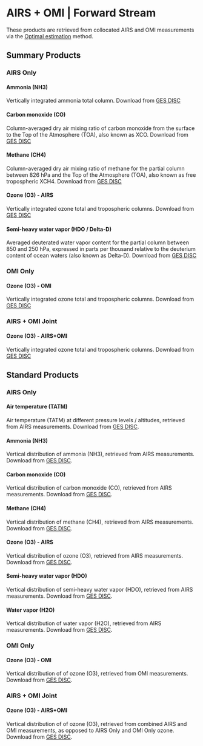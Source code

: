 # AIRS + OMI | Forward Stream 

These products are retrieved from collocated AIRS and OMI measurements via the [Optimal estimation](https://en.wikipedia.org/wiki/Optimal_estimation) method.

## Summary Products

### AIRS Only

#### Ammonia (NH3) 

Vertically integrated ammonia total column. Download from [GES DISC](https://disc.gsfc.nasa.gov/datasets/TRPSYL2NH3AIRSFS_1/summary)

#### Carbon monoxide (CO)

Column-averaged dry air mixing ratio of carbon monoxide from the surface to the Top of the Atmosphere (TOA), also known as XCO. Download from [GES DISC](https://disc.gsfc.nasa.gov/datasets/TRPSYL2COAIRSFS_1/summary)

#### Methane (CH4)

Column-averaged dry air mixing ratio of methane for the partial column between 826 hPa and the Top of the Atmosphere (TOA), also known as free tropospheric XCH4. Download from [GES DISC](https://disc.gsfc.nasa.gov/datasets/TRPSYL2CH4AIRSFS_1/summary)

#### Ozone (O3) - AIRS

Vertically integrated ozone total and tropospheric columns. Download from [GES DISC](https://disc.gsfc.nasa.gov/datasets/TRPSYL2O3AIRSFS_1/summary)

#### Semi-heavy water vapor (HDO / Delta-D)

Averaged deuterated water vapor content for the partial column between 850 and 250 hPa, expressed in parts per thousand relative to the deuterium content of ocean waters (also known as Delta-D). Download from [GES DISC](https://disc.gsfc.nasa.gov/datasets/TRPSYL2HDOAIRSFS_1/summary)

### OMI Only

#### Ozone (O3) - OMI

Vertically integrated ozone total and tropospheric columns. Download from [GES DISC](https://disc.gsfc.nasa.gov/datasets/TRPSYL2O3OMIFS_1/summary)

### AIRS + OMI Joint

#### Ozone (O3) - AIRS+OMI

Vertically integrated ozone total and tropospheric columns. Download from [GES DISC](https://disc.gsfc.nasa.gov/datasets/TRPSYL2O3AIRSOMIFS_1/summary)

## Standard Products

### AIRS Only

#### Air temperature (TATM)

Air temperature (TATM) at different pressure levels / altitudes, retrieved from AIRS measurements. Download from [GES DISC](https://disc.gsfc.nasa.gov/datasets/TRPSDL2TATMAIRSFS_1/summary?keywords=TROPESS).

#### Ammonia (NH3) 

Vertical distribution of ammonia (NH3), retrieved from AIRS measurements. Download from [GES DISC](https://disc.gsfc.nasa.gov/datasets/TRPSDL2NH3AIRSFS_1/summary?keywords=TROPESS).

#### Carbon monoxide (CO)

Vertical distribution of carbon monoxide (CO), retrieved from AIRS measurements. Download from [GES DISC](https://disc.gsfc.nasa.gov/datasets/TRPSDL2COAIRSFS_1/summary?keywords=TROPESS).

#### Methane (CH4) 

Vertical distribution of methane (CH4), retrieved from AIRS measurements. Download from [GES DISC](https://disc.gsfc.nasa.gov/datasets/TRPSDL2CH4AIRSFS_1/summary?keywords=TROPESS).

#### Ozone (O3) - AIRS

Vertical distribution of ozone (O3), retrieved from AIRS measurements. Download from [GES DISC](https://disc.gsfc.nasa.gov/datasets/TRPSDL2O3AIRSFS_1/summary?keywords=TROPESS).

#### Semi-heavy water vapor (HDO) 

Vertical distribution of semi-heavy water vapor (HDO), retrieved from AIRS measurements. Download from [GES DISC](https://disc.gsfc.nasa.gov/datasets/TRPSDL2HDOAIRSFS_1/summary?keywords=TROPESS).

#### Water vapor (H2O) 

Vertical distribution of water vapor (H2O), retrieved from AIRS measurements. Download from [GES DISC](https://disc.gsfc.nasa.gov/datasets/TRPSDL2H2OAIRSFS_1/summary?keywords=TROPESS).

### OMI Only

#### Ozone (O3) - OMI

Vertical distribution of of ozone (O3), retrieved from OMI measurements. Download from [GES DISC](https://disc.gsfc.nasa.gov/datasets/TRPSDL2O3OMIFS_1/summary?keywords=TROPESS).

### AIRS + OMI Joint

#### Ozone (O3) - AIRS+OMI

Vertical distribution of of ozone (O3), retrieved from combined AIRS and OMI measurements, as opposed to AIRS Only and OMI Only ozone. Download from [GES DISC](https://disc.gsfc.nasa.gov/datasets/TRPSDL2O3AIRSOMIFS_1/summary?keywords=TROPESS).
